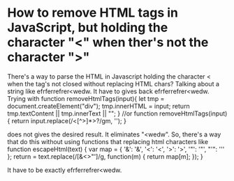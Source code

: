 
# How to remove HTML tags in JavaScript, but holding the character "<" when ther's not the character ">"

There's a way to parse the HTML in Javascript holding the character < when the tag's not closed without replacing HTML chars?
Talking about a string like <html>efrferrefrer<wedw.
It have to gives back efrferrefrer<wedw.
Trying with
    function removeHtmlTags(input){
        let tmp = document.createElement("div");
        tmp.innerHTML = input;
        return tmp.textContent || tmp.innerText || "";
    }
    //or
    function removeHtmlTags(input){
        return input.replace(/<[^>]*>?/gm, '');
    }

does not gives the desired result.
It eliminates "<wedw".
So, there's a way that do this without using functions that replacing html characters like
    function escapeHtml(text) {
        var map = {
            '&': '&amp;',
            '<': '&lt;',
            '>': '&gt;',
            '"': '&quot;',
            "'": '&#039;'
        };
        return = text.replace(/[&<>"']/g, function(m) { return map[m]; });
    }

It have to be exactly efrferrefrer<wedw.

        